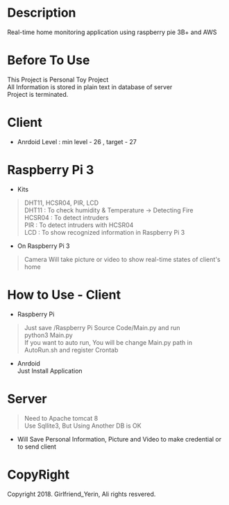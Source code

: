# Description
Real-time home monitoring application using raspberry pie 3B+ and AWS

# Before To Use
This Project is Personal Toy Project \
All Information is stored in plain text in database of server \
Project is terminated.

# Client
- Anrdoid Level : min level - 26 , target - 27

# Raspberry Pi 3
- Kits
 > DHT11, HCSR04, PIR, LCD \
DHT11 : To check humidity & Temperature -> Detecting Fire \
HCSR04 : To detect intruders \
PIR : To detect intruders with HCSR04 \
LCD : To show recognized information in Raspberry Pi 3
 
- On Raspberry Pi 3
 > Camera
Will take picture or video to show real-time states of client's home

# How to Use - Client
- Raspberry Pi 
> Just save /Raspberry Pi Source Code/Main.py and run \
python3 Main.py \
> If you want to auto run, You will be change Main.py path in AutoRun.sh and register Crontab

- Anrdoid \
Just Install Application

# Server
> Need to Apache tomcat 8 \
Use Sqllite3, But Using Another DB is OK
- Will Save Personal Information, Picture and Video to make credential or to send client

# CopyRight
 Copyright 2018. Girlfriend_Yerin, Ali rights resvered.
